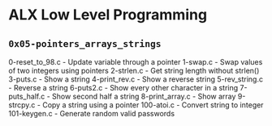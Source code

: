 # ALX Low Level Programming

## `0x05-pointers_arrays_strings`

0-reset_to_98.c - Update variable through a pointer
1-swap.c - Swap values of two integers using pointers
2-strlen.c - Get string length without strlen()
3-puts.c - Show a string
4-print_rev.c - Show a reverse string
5-rev_string.c - Reverse a string
6-puts2.c - Show every other character in a string
7-puts_half.c - Show second half a string
8-print_array.c - Show array
9-strcpy.c - Copy a string using a pointer
100-atoi.c - Convert string to integer
101-keygen.c - Generate random valid passwords
